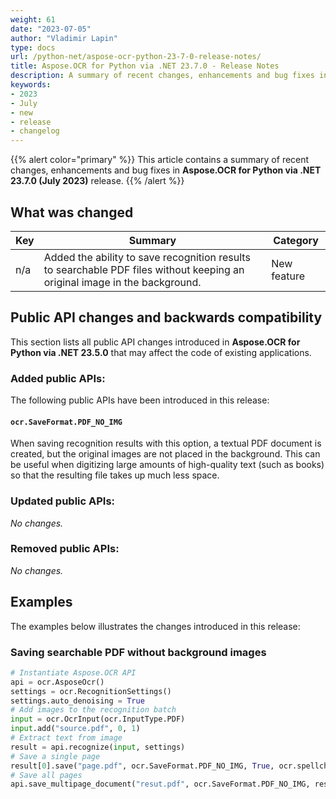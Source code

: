 ```yaml
---
weight: 61
date: "2023-07-05"
author: "Vladimir Lapin"
type: docs
url: /python-net/aspose-ocr-python-23-7-0-release-notes/
title: Aspose.OCR for Python via .NET 23.7.0 - Release Notes
description: A summary of recent changes, enhancements and bug fixes in Aspose.OCR for Python via .NET 23.7.0 (July 2023) release.
keywords:
- 2023
- July
- new
- release
- changelog
---
```


{{% alert color="primary" %}}
This article contains a summary of recent changes, enhancements and bug fixes in **Aspose.OCR for Python via .NET 23.7.0 (July 2023)** release.
{{% /alert %}}

## What was changed

Key | Summary | Category
--- | ------- | --------
n/a | Added the ability to save recognition results to searchable PDF files without keeping an original image in the background. | New feature

## Public API changes and backwards compatibility

This section lists all public API changes introduced in **Aspose.OCR for Python via .NET 23.5.0** that may affect the code of existing applications.

### Added public APIs:

The following public APIs have been introduced in this release:

#### `ocr.SaveFormat.PDF_NO_IMG`

When saving recognition results with this option, a textual PDF document is created, but the original images are not placed in the background. This can be useful when digitizing large amounts of high-quality text (such as books) so that the resulting file takes up much less space.

### Updated public APIs:

_No changes._

### Removed public APIs:

_No changes._

## Examples

The examples below illustrates the changes introduced in this release:

### Saving searchable PDF without background images

```python
# Instantiate Aspose.OCR API
api = ocr.AsposeOcr()
settings = ocr.RecognitionSettings()
settings.auto_denoising = True
# Add images to the recognition batch
input = ocr.OcrInput(ocr.InputType.PDF)
input.add("source.pdf", 0, 1)
# Extract text from image
result = api.recognize(input, settings)
# Save a single page
result[0].save("page.pdf", ocr.SaveFormat.PDF_NO_IMG, True, ocr.spellchecker.SpellCheckLanguage.ENG, None)
# Save all pages
api.save_multipage_document("resut.pdf", ocr.SaveFormat.PDF_NO_IMG, result)
```
